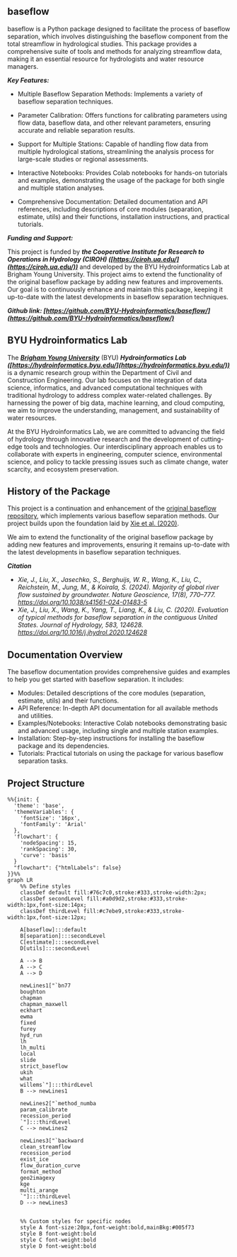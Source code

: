 ## **baseflow**

baseflow is a Python package designed to facilitate the process of baseflow separation, which involves distinguishing the baseflow component from the total streamflow in hydrological studies. This package provides a comprehensive suite of tools and methods for analyzing streamflow data, making it an essential resource for hydrologists and water resource managers.

***Key Features:***

 - Multiple Baseflow Separation Methods: Implements a variety of baseflow separation techniques.

 - Parameter Calibration: Offers functions for calibrating parameters using flow data, baseflow data, and other relevant parameters, ensuring accurate and reliable separation results.

 - Support for Multiple Stations: Capable of handling flow data from multiple hydrological stations, streamlining the analysis process for large-scale studies or regional assessments.
 - Interactive Notebooks: Provides Colab notebooks for hands-on tutorials and examples, demonstrating the usage of the package for both single and multiple station analyses.
 - Comprehensive Documentation: Detailed documentation and API references, including descriptions of core modules (separation, estimate, utils) and their functions, installation instructions, and practical tutorials.

***Funding and Support:***

This project is funded by ***the Cooperative Institute for Research to Operations in Hydrology (CIROH) ([https://ciroh.ua.edu/](https://ciroh.ua.edu/))*** and developed by the BYU Hydroinformatics Lab at Brigham Young University. This project aims to extend the functionality of the original baseflow package by adding new features and improvements. Our goal is to continuously enhance and maintain this package, keeping it up-to-date with the latest developments in baseflow separation techniques.


***Github link: [https://github.com/BYU-Hydroinformatics/baseflow/](https://github.com/BYU-Hydroinformatics/baseflow/)***

## **BYU Hydroinformatics Lab**
The ***[Brigham Young University](https://www.byu.edu/)*** (BYU) ***Hydroinformatics Lab ([https://hydroinformatics.byu.edu/](https://hydroinformatics.byu.edu/))*** is a dynamic research group within the Department of Civil and Construction Engineering. Our lab focuses on the integration of data science, informatics, and advanced computational techniques with traditional hydrology to address complex water-related challenges. By harnessing the power of big data, machine learning, and cloud computing, we aim to improve the understanding, management, and sustainability of water resources.

At the BYU Hydroinformatics Lab, we are committed to advancing the field of hydrology through innovative research and the development of cutting-edge tools and technologies. Our interdisciplinary approach enables us to collaborate with experts in engineering, computer science, environmental science, and policy to tackle pressing issues such as climate change, water scarcity, and ecosystem preservation.

## **History of the Package**
This project is a continuation and enhancement of the [original baseflow repository](https://github.com/xiejx5/baseflow), which implements various baseflow separation methods. Our project builds upon the foundation laid by [Xie et al. (2020)](https://doi.org/10.1016/j.jhydrol.2020.124628). 

We aim to extend the functionality of the original baseflow package by adding new features and improvements, ensuring it remains up-to-date with the latest developments in baseflow separation techniques.

***Citation***

- *Xie, J., Liu, X., Jasechko, S., Berghuijs, W. R., Wang, K., Liu, C., Reichstein, M., Jung, M., & Koirala, S. (2024). Majority of global river flow sustained by groundwater. Nature Geoscience, 17(8), 770–777. https://doi.org/10.1038/s41561-024-01483-5*
- *Xie, J., Liu, X., Wang, K., Yang, T., Liang, K., & Liu, C. (2020). Evaluation of typical methods for baseflow separation in the contiguous United States. Journal of Hydrology, 583, 124628. https://doi.org/10.1016/j.jhydrol.2020.124628*

## **Documentation Overview**
The baseflow documentation provides comprehensive guides and examples to help you get started with baseflow separation. It includes:

 - Modules: Detailed descriptions of the core modules (separation, estimate, utils) and their functions.
 - API Reference: In-depth API documentation for all available methods and utilities.
 - Examples/Notebooks: Interactive Colab notebooks demonstrating basic and advanced usage, including single and multiple station examples.
 - Installation: Step-by-step instructions for installing the baseflow package and its dependencies.
 - Tutorials: Practical tutorials on using the package for various baseflow separation tasks.

## **Project Structure**
```mermaid
%%{init: {
  'theme': 'base', 
  'themeVariables': { 
    'fontSize': '16px', 
    'fontFamily': 'Arial'
  },
  'flowchart': {
    'nodeSpacing': 15,
    'rankSpacing': 30,
    'curve': 'basis'
  }
  "flowchart": {"htmlLabels": false}
}}%%
graph LR
    %% Define styles
    classDef default fill:#76c7c0,stroke:#333,stroke-width:2px;
    classDef secondLevel fill:#a0d9d2,stroke:#333,stroke-width:1px,font-size:14px;
    classDef thirdLevel fill:#c7ebe9,stroke:#333,stroke-width:1px,font-size:12px;

    A[baseflow]:::default
    B[separation]:::secondLevel
    C[estimate]:::secondLevel
    D[utils]:::secondLevel

    A --> B
    A --> C
    A --> D

    newLines1["`bn77
    boughton
    chapman
    chapman_maxwell
    eckhart
    ewma
    fixed
    furey
    hyd_run
    lh
    lh_multi
    local
    slide
    strict_baseflow
    ukih
    what
    willems`"]:::thirdLevel
    B --> newLines1

    newLines2["`method_numba
    param_calibrate
    recession_period
    `"]:::thirdLevel
    C --> newLines2
    
    newLines3["`backward
    clean_streamflow
    recession_period
    exist_ice
    flow_duration_curve
    format_method
    geo2imagexy
    kge
    multi_arange
    `"]:::thirdLevel
    D --> newLines3


    %% Custom styles for specific nodes
    style A font-size:20px,font-weight:bold,mainBkg:#005f73
    style B font-weight:bold
    style C font-weight:bold
    style D font-weight:bold
```



